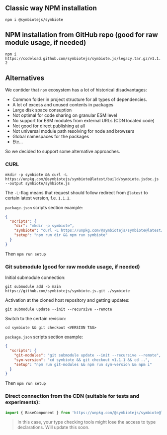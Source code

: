 ## Classic way NPM installation

`npm i @symbiotejs/symbiote`

## NPM installation from GitHub repo (good for raw module usage, if needed)

`npm i https://codeload.github.com/symbiotejs/symbiote.js/legacy.tar.gz/v1.1.2`

## Alternatives

We contider that `npm` ecosystem has a lot of historical disadvantages:

* Common folder in project structure for all types of dependencies.
* A lot of excess and unused contents in packages
* Large disk space consuption
* Not optimal for code sharing on granular ESM level
* No support for ESM modules from external URLs (CDN located code)
* Not good for direct publishing at all
* Not universal module path resolving for node and browsers
* Global namespaces for the packages
* Etc...

So we decided to support some alternative approaches.

### CURL

`mkdir -p symbiote && curl -L https://unpkg.com/@symbiotejs/symbiote@latest/build/symbiote.jsdoc.js --output symbiote/symbiote.js`

The `-L`-flag means that request should follow redirect from `@latest` to certain latest version, f.e. `1.1.2`.

`package.json` scripts section example:
```json
{
  "scripts": {
    "dir": "mkdir -p symbiote",
    "symbiote": "curl -L https://unpkg.com/@symbiotejs/symbiote@latest/build/symbiote.jsdoc.js --output symbiote/symbiote.js",
    "setup": "npm run dir && npm run symbiote"
  }
}
```
Then `npm run setup`

### Git submodule (good for raw module usage, if needed)

Initial submodule connection:

`git submodule add -b main https://github.com/symbiotejs/symbiote.js.git ./symbiote`

Activation at the cloned host repository and getting updates: 

`git submodule update --init --recursive --remote`

Switch to the certain revision:

`cd symbiote && git checkout <VERSION TAG>`

`package.json` scripts section example:
```json
{
  "scripts": {
    "git-modules": "git submodule update --init --recursive --remote",
    "sym-version": "cd symbiote && git checkout v1.1.1 && cd ..",
    "setup": "npm run git-modules && npm run sym-version && npm i"
  }
}
```
Then `npm run setup`

### Direct connection from the CDN (suitable for tests and experiments):

```js
import { BaseComponent } from 'https://unpkg.com/@symbiotejs/symbiote@latest/build/symbiote.base.min.js';
```

> In this case, your type checking tools might lose the access to type declarations. Will update this soon.
